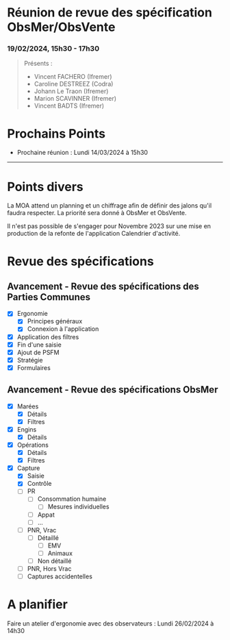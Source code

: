 # Réunion de revue des spécification ObsMer/ObsVente

### 19/02/2024, 15h30 - 17h30

> Présents :
> - Vincent FACHERO (Ifremer)
> - Caroline DESTREEZ (Codra)
> - Johann Le Traon (Ifremer)
> - Marion SCAVINNER (Ifremer)
> - Vincent BADTS (Ifremer)


# Prochains Points

- Prochaine réunion : Lundi 14/03/2024 à 15h30

---

# Points divers

La MOA attend un planning et un chiffrage afin de définir des jalons qu'il faudra respecter.
La priorité sera donné à ObsMer et ObsVente.

Il n'est pas possible de s'engager pour Novembre 2023 sur une mise en production de la refonte de l'application Calendrier d'activité.



# Revue des spécifications

## Avancement - Revue des spécifications des Parties Communes

- [X] Ergonomie 
  - [X] Principes généraux
  - [X] Connexion à l'application
- [X] Application des filtres
- [X] Fin d'une saisie
- [X] Ajout de PSFM
- [X] Stratégie
- [X] Formulaires

## Avancement - Revue des spécifications ObsMer

- [X] Marées
  - [X] Détails
  - [X] Filtres
- [X] Engins
  - [X] Détails
- [X] Opérations
  - [X] Détails 
  - [X] Filtres
- [X] Capture
  - [X] Saisie
  - [X] Contrôle
  - [ ] PR
    - [ ] Consommation humaine
      - [ ] Mesures individuelles
    - [ ] Appat
    - [ ] ...
  - [ ] PNR, Vrac
    - [ ] Détaillé
      - [ ] EMV
      - [ ] Animaux
    - [ ] Non détaillé
  - [ ] PNR, Hors Vrac
  - [ ] Captures accidentelles

# A planifier

Faire un atelier d'ergonomie avec des observateurs : Lundi 26/02/2024 à 14h30